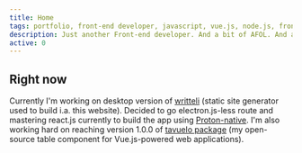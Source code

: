 ```yaml
---
title: Home
tags: portfolio, front-end developer, javascript, vue.js, node.js, front-end, web developer, web development, designer, web designer, full-stack developer, programmer, programming, developer
description: Just another Front-end developer. And a bit of AFOL. And a geek maybe.
active: 0
---
```


## Right now

Currently I'm working on desktop version of [writteli](https://github.com/writteli/writteli) (static site generator used to build i.a. this website). Decided to go electron.js-less route and mastering react.js currently to build the app using [Proton-native](https://proton-native.js.org/#/). I'm also working hard on reaching version 1.0.0 of [tavuelo package](https://github.com/lukaszkups/tavuelo) (my open-source table component for Vue.js-powered web applications).
